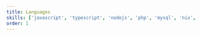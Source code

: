 ```yaml
---
title: Languages
skills: ['javascript', 'typescript', 'nodejs', 'php', 'mysql', 'nix', 'bash']
order: 1
---
```

